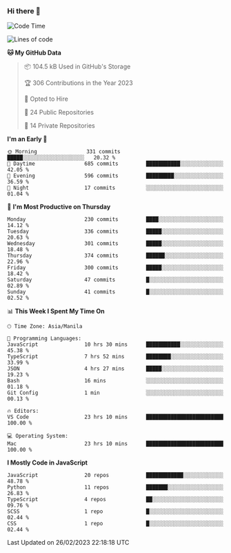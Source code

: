 ### Hi there 👋

<!--START_SECTION:waka-->
![Code Time](http://img.shields.io/badge/Code%20Time-107%20hrs%2037%20mins-blue)

![Lines of code](https://img.shields.io/badge/From%20Hello%20World%20I%27ve%20Written-8.2%20million%20lines%20of%20code-blue)

**🐱 My GitHub Data** 

> 📦 104.5 kB Used in GitHub's Storage 
 > 
> 🏆 306 Contributions in the Year 2023
 > 
> 💼 Opted to Hire
 > 
> 📜 24 Public Repositories 
 > 
> 🔑 14 Private Repositories 
 > 
**I'm an Early 🐤** 

```text
🌞 Morning                331 commits         █████░░░░░░░░░░░░░░░░░░░░   20.32 % 
🌆 Daytime                685 commits         ███████████░░░░░░░░░░░░░░   42.05 % 
🌃 Evening                596 commits         █████████░░░░░░░░░░░░░░░░   36.59 % 
🌙 Night                  17 commits          ░░░░░░░░░░░░░░░░░░░░░░░░░   01.04 % 
```
📅 **I'm Most Productive on Thursday** 

```text
Monday                   230 commits         ████░░░░░░░░░░░░░░░░░░░░░   14.12 % 
Tuesday                  336 commits         █████░░░░░░░░░░░░░░░░░░░░   20.63 % 
Wednesday                301 commits         █████░░░░░░░░░░░░░░░░░░░░   18.48 % 
Thursday                 374 commits         ██████░░░░░░░░░░░░░░░░░░░   22.96 % 
Friday                   300 commits         █████░░░░░░░░░░░░░░░░░░░░   18.42 % 
Saturday                 47 commits          █░░░░░░░░░░░░░░░░░░░░░░░░   02.89 % 
Sunday                   41 commits          █░░░░░░░░░░░░░░░░░░░░░░░░   02.52 % 
```


📊 **This Week I Spent My Time On** 

```text
🕑︎ Time Zone: Asia/Manila

💬 Programming Languages: 
JavaScript               10 hrs 30 mins      ███████████░░░░░░░░░░░░░░   45.38 % 
TypeScript               7 hrs 52 mins       ████████░░░░░░░░░░░░░░░░░   33.99 % 
JSON                     4 hrs 27 mins       █████░░░░░░░░░░░░░░░░░░░░   19.23 % 
Bash                     16 mins             ░░░░░░░░░░░░░░░░░░░░░░░░░   01.18 % 
Git Config               1 min               ░░░░░░░░░░░░░░░░░░░░░░░░░   00.13 % 

🔥 Editors: 
VS Code                  23 hrs 10 mins      █████████████████████████   100.00 % 

💻 Operating System: 
Mac                      23 hrs 10 mins      █████████████████████████   100.00 % 
```

**I Mostly Code in JavaScript** 

```text
JavaScript               20 repos            ████████████░░░░░░░░░░░░░   48.78 % 
Python                   11 repos            ███████░░░░░░░░░░░░░░░░░░   26.83 % 
TypeScript               4 repos             ██░░░░░░░░░░░░░░░░░░░░░░░   09.76 % 
SCSS                     1 repo              █░░░░░░░░░░░░░░░░░░░░░░░░   02.44 % 
CSS                      1 repo              █░░░░░░░░░░░░░░░░░░░░░░░░   02.44 % 
```




 Last Updated on 26/02/2023 22:18:18 UTC
<!--END_SECTION:waka-->
